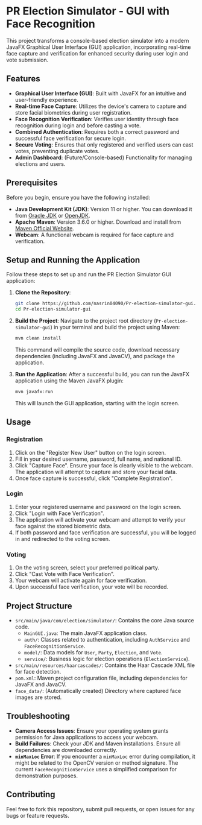 # PR Election Simulator - GUI with Face Recognition

This project transforms a console-based election simulator into a modern JavaFX Graphical User Interface (GUI) application, incorporating real-time face capture and verification for enhanced security during user login and vote submission.

## Features

-   **Graphical User Interface (GUI)**: Built with JavaFX for an intuitive and user-friendly experience.
-   **Real-time Face Capture**: Utilizes the device's camera to capture and store facial biometrics during user registration.
-   **Face Recognition Verification**: Verifies user identity through face recognition during login and before casting a vote.
-   **Combined Authentication**: Requires both a correct password and successful face verification for secure login.
-   **Secure Voting**: Ensures that only registered and verified users can cast votes, preventing duplicate votes.
-   **Admin Dashboard**: (Future/Console-based) Functionality for managing elections and users.

## Prerequisites

Before you begin, ensure you have the following installed:

-   **Java Development Kit (JDK)**: Version 11 or higher. You can download it from [Oracle JDK](https://www.oracle.com/java/technologies/javase-downloads.html) or [OpenJDK](https://openjdk.java.net/install/).
-   **Apache Maven**: Version 3.6.0 or higher. Download and install from [Maven Official Website](https://maven.apache.org/download.cgi).
-   **Webcam**: A functional webcam is required for face capture and verification.

## Setup and Running the Application

Follow these steps to set up and run the PR Election Simulator GUI application:

1.  **Clone the Repository**:
    ```bash
    git clone https://github.com/nasrin04090/Pr-election-simulator-gui.git
    cd Pr-election-simulator-gui
    ```

2.  **Build the Project**:
    Navigate to the project root directory (`Pr-election-simulator-gui`) in your terminal and build the project using Maven:
    ```bash
    mvn clean install
    ```
    This command will compile the source code, download necessary dependencies (including JavaFX and JavaCV), and package the application.

3.  **Run the Application**:
    After a successful build, you can run the JavaFX application using the Maven JavaFX plugin:
    ```bash
    mvn javafx:run
    ```
    This will launch the GUI application, starting with the login screen.

## Usage

### Registration

1.  Click on the "Register New User" button on the login screen.
2.  Fill in your desired username, password, full name, and national ID.
3.  Click "Capture Face". Ensure your face is clearly visible to the webcam. The application will attempt to capture and store your facial data.
4.  Once face capture is successful, click "Complete Registration".

### Login

1.  Enter your registered username and password on the login screen.
2.  Click "Login with Face Verification".
3.  The application will activate your webcam and attempt to verify your face against the stored biometric data.
4.  If both password and face verification are successful, you will be logged in and redirected to the voting screen.

### Voting

1.  On the voting screen, select your preferred political party.
2.  Click "Cast Vote with Face Verification".
3.  Your webcam will activate again for face verification.
4.  Upon successful face verification, your vote will be recorded.

## Project Structure

-   `src/main/java/com/election/simulator/`: Contains the core Java source code.
    -   `MainGUI.java`: The main JavaFX application class.
    -   `auth/`: Classes related to authentication, including `AuthService` and `FaceRecognitionService`.
    -   `model/`: Data models for `User`, `Party`, `Election`, and `Vote`.
    -   `service/`: Business logic for election operations (`ElectionService`).
-   `src/main/resources/haarcascades/`: Contains the Haar Cascade XML file for face detection.
-   `pom.xml`: Maven project configuration file, including dependencies for JavaFX and JavaCV.
-   `face_data/`: (Automatically created) Directory where captured face images are stored.

## Troubleshooting

-   **Camera Access Issues**: Ensure your operating system grants permission for Java applications to access your webcam.
-   **Build Failures**: Check your JDK and Maven installations. Ensure all dependencies are downloaded correctly.
-   **`minMaxLoc` Error**: If you encounter a `minMaxLoc` error during compilation, it might be related to the OpenCV version or method signature. The current `FaceRecognitionService` uses a simplified comparison for demonstration purposes.

## Contributing

Feel free to fork this repository, submit pull requests, or open issues for any bugs or feature requests.

